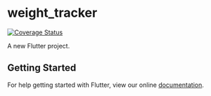 # weight_tracker
[![Coverage Status](https://coveralls.io/repos/github/hjJunior/Quiz-app-in-flutter/badge.svg?branch=master)](https://coveralls.io/github/hjJunior/Quiz-app-in-flutter?branch=master)

A new Flutter project.

## Getting Started

For help getting started with Flutter, view our online
[documentation](https://flutter.io/).
